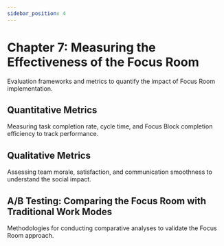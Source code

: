 ```yaml
---
sidebar_position: 4
---
```


# Chapter 7: Measuring the Effectiveness of the Focus Room

Evaluation frameworks and metrics to quantify the impact of Focus Room implementation.

## Quantitative Metrics

Measuring task completion rate, cycle time, and Focus Block completion efficiency to track performance.

## Qualitative Metrics

Assessing team morale, satisfaction, and communication smoothness to understand the social impact.

## A/B Testing: Comparing the Focus Room with Traditional Work Modes

Methodologies for conducting comparative analyses to validate the Focus Room approach. 